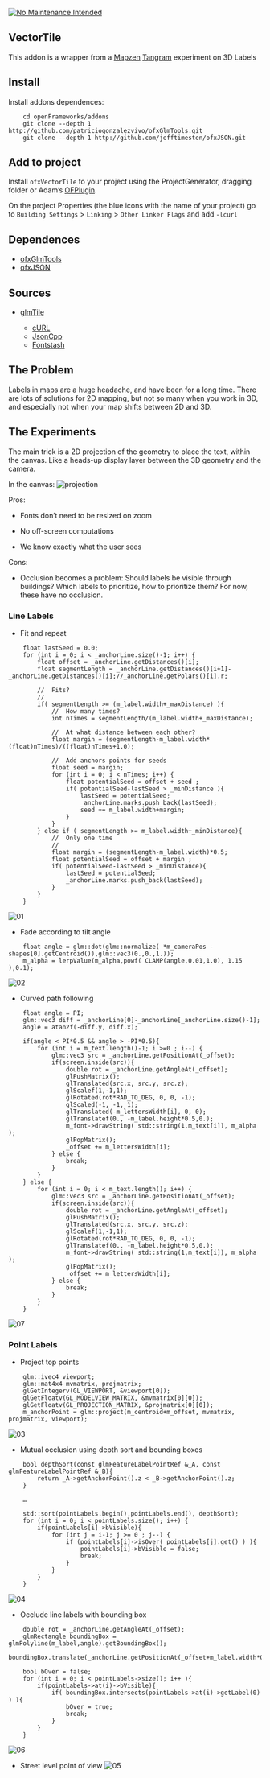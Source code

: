 
[![No Maintenance Intended](http://unmaintained.tech/badge.svg)](http://unmaintained.tech/)

## VectorTile

This addon is a wrapper from a [Mapzen](mapzen.com) [Tangram](https://github.com/tangrams) experiment on 3D Labels 

## Install

Install addons dependences: 

```
	cd openFrameworks/addons
	git clone --depth 1 http://github.com/patriciogonzalezvivo/ofxGlmTools.git
	git clone --depth 1 http://github.com/jefftimesten/ofxJSON.git
```

## Add to project

Install ```ofxVectorTile``` to your project using the ProjectGenerator, dragging folder or Adam’s [OFPlugin](https://github.com/admsyn/OFPlugin). 

On the project Properties (the blue icons with the name of your project) go to `Building Settings` > `Linking` > `Other Linker Flags` and add `-lcurl`

## Dependences

- [ofxGlmTools](https://github.com/patriciogonzalezvivo/ofxGlmTools)
- [ofxJSON](https://github.com/jefftimesten/ofxJSON)

## Sources

- [glmTile](https://github.com/tangrams/glmTile)

	* [cURL](http://curl.haxx.se/libcurl/)
	* [JsonCpp](https://github.com/open-source-parsers/jsoncpp)
	* [Fontstash](https://github.com/memononen/fontstash)


## The Problem
Labels in maps are a huge headache, and have been for a long time. There are lots of solutions for 2D mapping, but not so many when you work in 3D, and especially not when your map shifts between 2D and 3D. 

## The Experiments

The main trick is a 2D projection of the geometry to place the text, within the canvas. Like a heads-up display layer between the 3D geometry and the camera.

In the canvas: 
![projection](images/projection.png)

Pros:

* Fonts don’t need to be resized on zoom

* No off-screen computations

* We know exactly what the user sees

Cons:

* Occlusion becomes a problem: Should labels be visible through buildings? Which labels to prioritize, how to prioritize them? For now, these have no occlusion. 

### Line Labels

* Fit and repeat

```
	float lastSeed = 0.0;
	for (int i = 0; i < _anchorLine.size()-1; i++) {
		float offset = _anchorLine.getDistances()[i];
		float segmentLength = _anchorLine.getDistances()[i+1]-_anchorLine.getDistances()[i];//_anchorLine.getPolars()[i].r;

		//  Fits?
		//
		if( segmentLength >= (m_label.width+_maxDistance) ){
			//  How many times?
			int nTimes = segmentLength/(m_label.width+_maxDistance);
            
			//  At what distance between each other?
			float margin = (segmentLength-m_label.width*(float)nTimes)/((float)nTimes+1.0);
            
			//  Add anchors points for seeds
			float seed = margin;
			for (int i = 0; i < nTimes; i++) {
				float potentialSeed = offset + seed ;
				if( potentialSeed-lastSeed > _minDistance ){
					lastSeed = potentialSeed;
					_anchorLine.marks.push_back(lastSeed);
					seed += m_label.width+margin;
				}
			}
		} else if ( segmentLength >= m_label.width+_minDistance){
			//  Only one time
			//
			float margin = (segmentLength-m_label.width)*0.5;
			float potentialSeed = offset + margin ;
			if( potentialSeed-lastSeed > _minDistance){
				lastSeed = potentialSeed;
				_anchorLine.marks.push_back(lastSeed);
			}
		}
	}
```

![01](images/01.gif)

* Fade according to tilt angle

```
	float angle = glm::dot(glm::normalize( *m_cameraPos - shapes[0].getCentroid()),glm::vec3(0.,0.,1.));
	m_alpha = lerpValue(m_alpha,powf( CLAMP(angle,0.01,1.0), 1.15 ),0.1);
```

![02](images/02.gif)

* Curved path following

```
	float angle = PI;
	glm::vec3 diff = _anchorLine[0]-_anchorLine[_anchorLine.size()-1];
	angle = atan2f(-diff.y, diff.x);
        
	if(angle < PI*0.5 && angle > -PI*0.5){
		for (int i = m_text.length()-1; i >=0 ; i--) {
			glm::vec3 src = _anchorLine.getPositionAt(_offset);
			if(screen.inside(src)){
				double rot = _anchorLine.getAngleAt(_offset);
				glPushMatrix();
				glTranslated(src.x, src.y, src.z);
				glScalef(1,-1,1);
				glRotated(rot*RAD_TO_DEG, 0, 0, -1);
				glScaled(-1, -1, 1);
				glTranslated(-m_lettersWidth[i], 0, 0);
				glTranslatef(0., -m_label.height*0.5,0.);
				m_font->drawString( std::string(1,m_text[i]), m_alpha );
				glPopMatrix();
				_offset += m_lettersWidth[i];
			} else {
				break;
			}
		}
	} else {
		for (int i = 0; i < m_text.length(); i++) {
			glm::vec3 src = _anchorLine.getPositionAt(_offset);
			if(screen.inside(src)){
				double rot = _anchorLine.getAngleAt(_offset);
				glPushMatrix();
				glTranslated(src.x, src.y, src.z);
				glScalef(1,-1,1);
				glRotated(rot*RAD_TO_DEG, 0, 0, -1);
				glTranslatef(0., -m_label.height*0.5,0.);
				m_font->drawString( std::string(1,m_text[i]), m_alpha );
				glPopMatrix();
				_offset += m_lettersWidth[i];
			} else {
				break;
			}
		}
	}
```

![07](images/07.gif)

### Point Labels

* Project top points 

```
	glm::ivec4 viewport;
	glm::mat4x4 mvmatrix, projmatrix;
	glGetIntegerv(GL_VIEWPORT, &viewport[0]);
	glGetFloatv(GL_MODELVIEW_MATRIX, &mvmatrix[0][0]);
	glGetFloatv(GL_PROJECTION_MATRIX, &projmatrix[0][0]);
	m_anchorPoint = glm::project(m_centroid+m_offset, mvmatrix, projmatrix, viewport);
```

![03](images/03.gif)

* Mutual occlusion using depth sort and bounding boxes

```
	bool depthSort(const glmFeatureLabelPointRef &_A, const glmFeatureLabelPointRef &_B){
		return _A->getAnchorPoint().z < _B->getAnchorPoint().z;
	}

	…

	std::sort(pointLabels.begin(),pointLabels.end(), depthSort);
	for (int i = 0; i < pointLabels.size(); i++) {
		if(pointLabels[i]->bVisible){
			for (int j = i-1; j >= 0 ; j--) {
				if (pointLabels[i]->isOver( pointLabels[j].get() ) ){
					pointLabels[i]->bVisible = false;
					break;
				}
			}
		}
	}
```


![04](images/04.gif)

* Occlude line labels with bounding box

```
	double rot = _anchorLine.getAngleAt(_offset);
	glmRectangle boundingBox = glmPolyline(m_label,angle).getBoundingBox();
	boundingBox.translate(_anchorLine.getPositionAt(_offset+m_label.width*0.5));

	bool bOver = false;
	for (int i = 0; i < pointLabels->size(); i++ ){
		if(pointLabels->at(i)->bVisible){
			if( boundingBox.intersects(pointLabels->at(i)->getLabel(0) ) ){
				bOver = true;
				break;
			}
		}
	}
```

![06](images/06.gif)

* Street level point of view
![05](images/05.gif)


